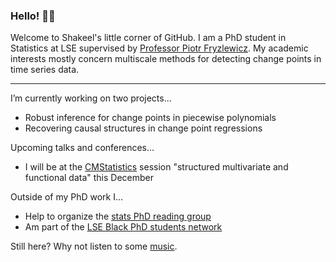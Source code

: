 ### Hello! 👋🏾

Welcome to Shakeel's little corner of GitHub. I am a PhD student in Statistics at LSE supervised by [Professor Piotr Fryzlewicz](https://stats.lse.ac.uk/fryzlewicz/). My academic interests mostly concern multiscale methods for detecting change points in time series data.

---

I’m currently working on two projects...
  * Robust inference for change points in piecewise polynomials
  * Recovering causal structures in change point regressions
  
Upcoming talks and conferences...
  * I will be at the [CMStatistics](http://www.cmstatistics.org/CMStatistics2023/) session "structured multivariate and functional data" this December

Outside of my PhD work I...
  * Help to organize the [stats PhD reading group](https://lse-stats-phd-reading-group.github.io/)
  * Am part of the [LSE Black PhD students network](https://twitter.com/LseMwangaza)

Still here? Why not listen to some [music](https://www.youtube.com/watch?v=I3qx1hcBq1U).
